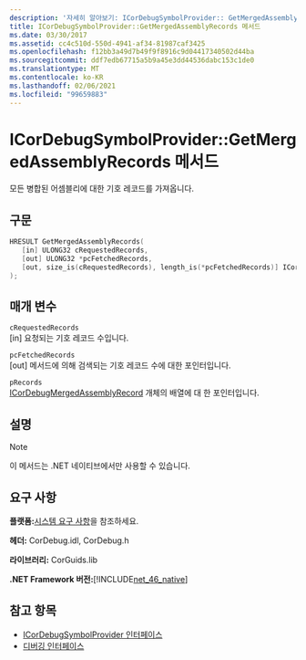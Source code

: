 ```yaml
---
description: '자세히 알아보기: ICorDebugSymbolProvider:: GetMergedAssemblyRecords 메서드'
title: ICorDebugSymbolProvider::GetMergedAssemblyRecords 메서드
ms.date: 03/30/2017
ms.assetid: cc4c510d-550d-4941-af34-81987caf3425
ms.openlocfilehash: f12bb3a49d7b49f9f8916c9d04417340502d44ba
ms.sourcegitcommit: ddf7edb67715a5b9a45e3dd44536dabc153c1de0
ms.translationtype: MT
ms.contentlocale: ko-KR
ms.lasthandoff: 02/06/2021
ms.locfileid: "99659883"
---
```

# <a name="icordebugsymbolprovidergetmergedassemblyrecords-method"></a>ICorDebugSymbolProvider::GetMergedAssemblyRecords 메서드

모든 병합된 어셈블리에 대한 기호 레코드를 가져옵니다.  
  
## <a name="syntax"></a>구문  
  
```cpp  
HRESULT GetMergedAssemblyRecords(  
   [in] ULONG32 cRequestedRecords,  
   [out] ULONG32 *pcFetchedRecords,  
   [out, size_is(cRequestedRecords), length_is(*pcFetchedRecords)] ICorDebugMergedAssemblyRecord *pRecords[]  
);  
```  
  
## <a name="parameters"></a>매개 변수  

 `cRequestedRecords`  
 [in] 요청되는 기호 레코드 수입니다.  
  
 `pcFetchedRecords`  
 [out] 메서드에 의해 검색되는 기호 레코드 수에 대한 포인터입니다.  
  
 `pRecords`  
 [ICorDebugMergedAssemblyRecord](icordebugmergedassemblyrecord-interface.md) 개체의 배열에 대 한 포인터입니다.  
  
## <a name="remarks"></a>설명  
  
> [!NOTE]
> 이 메서드는 .NET 네이티브에서만 사용할 수 있습니다.  
  
## <a name="requirements"></a>요구 사항  

 **플랫폼:**[시스템 요구 사항](../../get-started/system-requirements.md)을 참조하세요.  
  
 **헤더:** CorDebug.idl, CorDebug.h  
  
 **라이브러리:** CorGuids.lib  
  
 **.NET Framework 버전:**[!INCLUDE[net_46_native](../../../../includes/net-46-native-md.md)]  
  
## <a name="see-also"></a>참고 항목

- [ICorDebugSymbolProvider 인터페이스](icordebugsymbolprovider-interface.md)
- [디버깅 인터페이스](debugging-interfaces.md)
